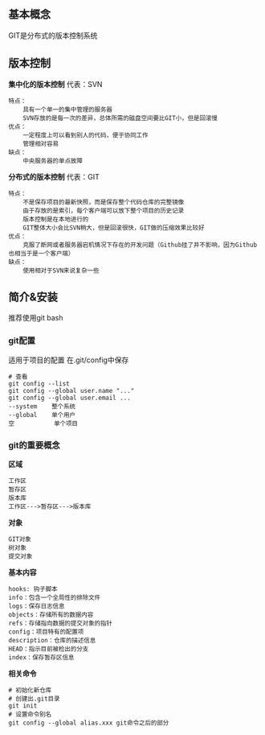 ## 基本概念
GIT是分布式的版本控制系统
## 版本控制
**集中化的版本控制**
代表：SVN

    特点：
        具有一个单一的集中管理的服务器
        SVN存放的是每一次的差异，总体所需的磁盘空间要比GIT小，但是回滚慢
    优点：
        一定程度上可以看到别人的代码，便于协同工作
        管理相对容易
    缺点：
        中央服务器的单点故障
**分布式的版本控制**
代表：GIT

    特点：
        不是保存项目的最新快照，而是保存整个代码仓库的完整镜像
        由于存放的是索引，每个客户端可以放下整个项目的历史记录
        版本控制是在本地进行的
        GIT整体大小会比SVN稍大，但是回滚很快，GIT做的压缩效果比较好
    优点：
        克服了断网或者服务器宕机情况下存在的开发问题（Github挂了并不影响，因为Github也相当于是一个客户端）
    缺点：
        使用相对于SVN来说复杂一些



## 简介&安装

推荐使用git bash

### git配置
适用于项目的配置 在.git/config中保存

```shell
# 查看
git config --list
git config --global user.name "..."
git config --global user.email ...
--system	整个系统
--global	单个用户
空			单个项目
```

### git的重要概念
**区域**

    工作区
    暂存区
    版本库
    工作区--->暂存区--->版本库
**对象**

    GIT对象
    树对象
    提交对象

**基本内容**

    hooks: 钩子脚本
    info：包含一个全局性的排除文件
    logs：保存日志信息
    objects：存储所有的数据内容
    refs：存储指向数据的提交对象的指针
    config：项目特有的配置项
    description：仓库的描述信息
    HEAD：指示目前被检出的分支
    index：保存暂存区信息

**相关命令**
```shell
# 初始化新仓库
# 创建出.git目录
git init
# 设置命令别名
git config --global alias.xxx git命令之后的部分
```
